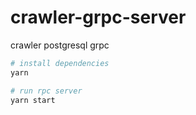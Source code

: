 # crawler-grpc-server
crawler postgresql grpc

``` bash
# install dependencies
yarn

# run rpc server 
yarn start
```
